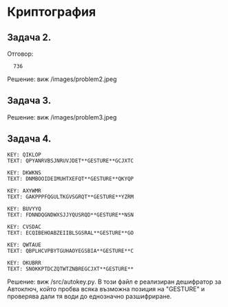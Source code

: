 # Криптография

Задача 2.
-----------------------
Отговор:
```
  736
```
Решение: виж /images/problem2.jpeg

Задача 3.
------------------------
Решение: виж /images/problem3.jpeg

Задача 4.
------------------------
```
KEY: QIKLOP
TEXT: QPYANRVBSJNRUVJDET**GESTURE**GCJXTC

KEY: DKWKNS
TEXT: DNMBOOIDEIMUHTXEFQT**GESTURE**QKYQP

KEY: AXYWMR
TEXT: GAKPPPFQGULTKGVSGRQT**GESTURE**YZRM

KEY: BUVYYQ
TEXT: FDNNDQGNDWXSJJYQUSRQD**GESTURE**NSN

KEY: CVSDAC
TEXT: ECQIBEHOABZEIIBLSGSRAL**GESTURE**GO

KEY: QWTAUE
TEXT: QBPLHCVPBYTGUHAOYEGSBIA**GESTURE**C

KEY: OKUBRR
TEXT: SNOKKPTDCZQTWTZNBREGCJXT**GESTURE**
```
Решение: виж /src/autokey.py. В този файл е реализиран дешифратор за Автоключ, който пробва всяка възможна позиция на "GESTURE" и проверява дали тя води до еднозначно разшифриране. 
